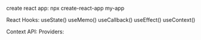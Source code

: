 create react app:
npx create-react-app my-app

React Hooks:
useState()
useMemo()
useCallback()
useEffect()
useContext()


Context API:
Providers:
